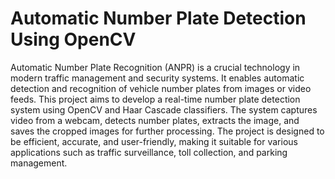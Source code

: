 # Automatic Number Plate Detection Using OpenCV
 Automatic Number Plate Recognition (ANPR) is a crucial technology in modern traffic management and security systems. It enables automatic detection and recognition of vehicle number plates from images or video feeds. This project aims to develop a real-time number plate detection system using OpenCV and Haar Cascade classifiers. The system captures video from a webcam, detects number plates, extracts the image, and saves the cropped images for further processing. The project is designed to be efficient, accurate, and user-friendly, making it suitable for various applications such as traffic surveillance, toll collection, and parking management.
